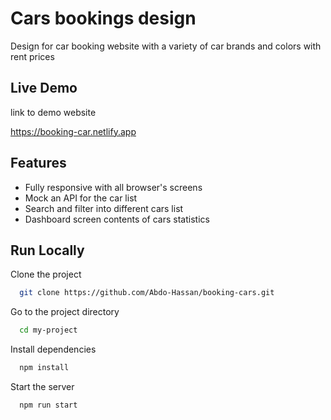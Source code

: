 
# Cars bookings design

Design for car booking website with a variety of car brands and colors with rent prices


## Live Demo

link to demo website

https://booking-car.netlify.app
## Features

- Fully responsive with all browser's screens
- Mock an API for the car list
- Search and filter into different cars list
- Dashboard screen contents of cars statistics

## Run Locally

Clone the project

```bash
  git clone https://github.com/Abdo-Hassan/booking-cars.git
```

Go to the project directory

```bash
  cd my-project
```

Install dependencies

```bash
  npm install
```

Start the server

```bash
  npm run start
```


